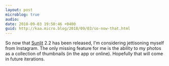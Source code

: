 ```yaml
---
layout: post
microblog: true
audio: 
date: 2018-09-03 19:50:46 +0400
guid: http://kaa.micro.blog/2018/09/03/so-now-that.html
---
```

So now that [Sunlit](https://itunes.apple.com/us/app/sunlit/id1334727769?ls=1&mt=8) 2.2 has been released, I'm considering jettisoning myself from Instagram. The only missing feature for me is the ability to my photos as a collection of thumbnails (in the app or online). Hopefully that will come in future iterations.
